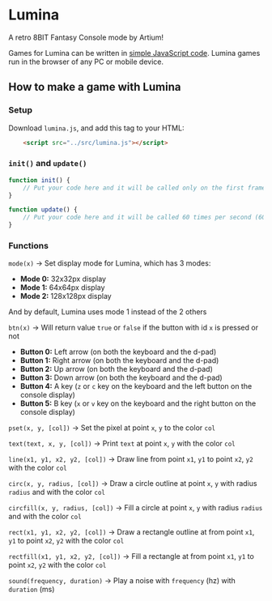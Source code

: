 # Lumina
A retro 8BIT Fantasy Console mode by Artium!

Games for Lumina can be written in [simple JavaScript code](./docs/README.md). Lumina games run in the browser of any PC or mobile device.

## How to make a game with Lumina

### Setup
Download `lumina.js`, and add this tag to your HTML:

```html
    <script src="../src/lumina.js"></script>
```

### `init()` and `update()`

```js
function init() {
    // Put your code here and it will be called only on the first frame
}

function update() {
    // Put your code here and it will be called 60 times per second (60fps)
}
```

### Functions

`mode(x)` → Set display mode for Lumina, which has 3 modes:
- **Mode 0:** 32x32px display
- **Mode 1:** 64x64px display
- **Mode 2:** 128x128px display

And by default, Lumina uses mode 1 instead of the 2 others

`btn(x)` → Will return value `true` or `false` if the button with id `x` is pressed or not
- **Button 0:** Left arrow (on both the keyboard and the d-pad)
- **Button 1:** Right arrow (on both the keyboard and the d-pad)
- **Button 2:** Up arrow (on both the keyboard and the d-pad)
- **Button 3:** Down arrow (on both the keyboard and the d-pad)
- **Button 4:** A key (`z` or `c` key on the keyboard and the left button on the console display)
- **Button 5:** B key (`x` or `v` key on the keyboard and the right button on the console display)

`pset(x, y, [col])` → Set the pixel at point `x`, `y` to the color `col`

`text(text, x, y, [col])` → Print `text` at point `x`, `y` with the color `col`

`line(x1, y1, x2, y2, [col])` → Draw line from point `x1`, `y1` to point `x2`, `y2` with the color `col`

`circ(x, y, radius, [col])` → Draw a circle outline at point `x`, `y` with radius `radius` and with the color `col`

`circfill(x, y, radius, [col])` → Fill a circle at point `x`, `y` with radius `radius` and with the color `col`

`rect(x1, y1, x2, y2, [col])` → Draw a rectangle outline at from point `x1`, `y1` to point `x2`, `y2` with the color `col`

`rectfill(x1, y1, x2, y2, [col])` → Fill a rectangle at from point `x1`, `y1` to point `x2`, `y2` with the color `col`

`sound(frequency, duration)` → Play a noise with `frequency` (hz) with `duration` (ms)
